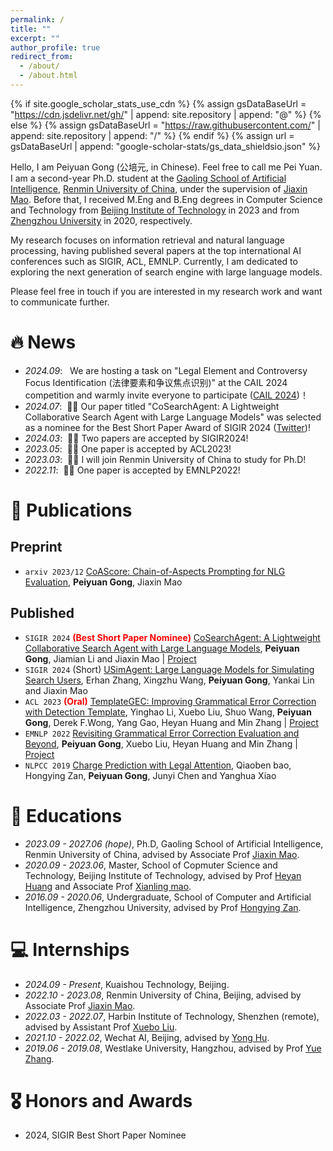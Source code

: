 ```yaml
---
permalink: /
title: ""
excerpt: ""
author_profile: true
redirect_from: 
  - /about/
  - /about.html
---
```


{% if site.google_scholar_stats_use_cdn %}
{% assign gsDataBaseUrl = "https://cdn.jsdelivr.net/gh/" | append: site.repository | append: "@" %}
{% else %}
{% assign gsDataBaseUrl = "https://raw.githubusercontent.com/" | append: site.repository | append: "/" %}
{% endif %}
{% assign url = gsDataBaseUrl | append: "google-scholar-stats/gs_data_shieldsio.json" %}

<span class='anchor' id='about-me'></span>

Hello, I am Peiyuan Gong (公培元, in Chinese). Feel free to call me Pei Yuan.
I am a second-year Ph.D. student at the [Gaoling School of Artificial Intelligence](http://ai.ruc.edu.cn/index.htm), [Renmin University of China](https://www.ruc.edu.cn/), under the supervision of [Jiaxin Mao](https://sites.google.com/site/maojiaxin/).
Before that, I received M.Eng and B.Eng degrees in Computer Science and Technology from [Beijing Institute of Technology](https://bit.edu.cn/) in 2023 and from [Zhengzhou University](http://www.zzu.edu.cn/) in 2020, respectively.

My research focuses on information retrieval and natural language processing, having published several papers 
at the top international AI conferences such as SIGIR, ACL, EMNLP. 
Currently, I am dedicated to exploring the next generation of search engine with large language models.

Please feel free in touch if you are interested in my research work and want to communicate further.

# 🔥 News
- *2024.09*: &nbsp; We are hosting a task on "Legal Element and Controversy Focus Identification (法律要素和争议焦点识别)" at the CAIL 2024 competition and warmly invite everyone to participate ([CAIL 2024](http://cail.cipsc.org.cn/task_summit.html?raceID=2&cail_tag=2024))！
- *2024.07*: &nbsp;🎉🎉 Our paper titled "CoSearchAgent: A Lightweight Collaborative Search Agent with Large Language Models" was selected as a nominee for the Best Short Paper Award of SIGIR 2024 ([Twitter](https://x.com/SIGIRConf/status/1812881830150062135))!
- *2024.03*: &nbsp;🎉🎉 Two papers are accepted by SIGIR2024!
- *2023.05*: &nbsp;🎉🎉 One paper is accepted by ACL2023!
- *2023.03*: &nbsp;🎉🎉 I will join Renmin University of China to study for Ph.D!
- *2022.11*: &nbsp;🎉🎉 One paper is accepted by EMNLP2022!

# 📝 Publications 
## Preprint
- ``arxiv 2023/12`` [CoAScore: Chain-of-Aspects Prompting for NLG Evaluation](https://arxiv.org/pdf/2312.10355.pdf), **Peiyuan Gong**, Jiaxin Mao
  
## Published
- ``SIGIR 2024`` <span style="color: red; font-weight: bold;"> **(Best Short Paper Nominee)**</span> [CoSearchAgent: A Lightweight Collaborative Search Agent with Large Language Models](https://arxiv.org/pdf/2402.06360.pdf), **Peiyuan Gong**, Jiamian Li and Jiaxin Mao \| [Project](https://github.com/pygongnlp/CoSearchAgent) 
- ``SIGIR 2024`` (Short) [USimAgent: Large Language Models for Simulating Search Users](https://arxiv.org/pdf/2403.09142.pdf), Erhan Zhang, Xingzhu Wang, **Peiyuan Gong**, Yankai Lin and Jiaxin Mao 
- ``ACL 2023`` <span style="color: red; font-weight: bold;">(Oral)</span> [TemplateGEC: Improving Grammatical Error Correction with Detection Template](https://aclanthology.org/2023.acl-long.380.pdf), Yinghao Li, Xuebo Liu, Shuo Wang, **Peiyuan Gong**, Derek F.Wong, Yang Gao, Heyan Huang and Min Zhang \| [Project](https://github.com/li-aolong/TemplateGEC)
- ``EMNLP 2022`` [Revisiting Grammatical Error Correction Evaluation and Beyond](https://aclanthology.org/2022.emnlp-main.463/), **Peiyuan Gong**, Xuebo Liu, Heyan Huang and Min Zhang \| [Project](https://github.com/pygongnlp/PT-M2)
- ``NLPCC 2019`` [Charge Prediction with Legal Attention](https://link.springer.com/chapter/10.1007/978-3-030-32233-5_35), Qiaoben bao, Hongying Zan, **Peiyuan Gong**, Junyi Chen and Yanghua Xiao

# 📖 Educations
- *2023.09 - 2027.06 (hope)*, Ph.D, Gaoling School of Artificial Intelligence, Renmin University of China, advised by Associate Prof [Jiaxin Mao](https://sites.google.com/site/maojiaxin/). 
- *2020.09 - 2023.06*, Master, School of Copmuter Science and Technology, Beijing Institute of Technology, advised by Prof [Heyan Huang](https://cs.bit.edu.cn/szdw/jsml/js/hhy/index.htm) and Associate Prof [Xianling mao](https://cs.bit.edu.cn/szdw/jsml/js/mxl/index.htm). 
- *2016.09 - 2020.06*, Undergraduate, School of Computer and Artificial Intelligence, Zhengzhou University, advised by Prof [Hongying Zan](http://www5.zzu.edu.cn/nlp/info/1004/1169.htm).

# 💻 Internships
- *2024.09 - Present*, Kuaishou Technology, Beijing.
- *2022.10 - 2023.08*, Renmin University of China, Beijing, advised by Associate Prof [Jiaxin Mao](https://sites.google.com/site/maojiaxin/). 
- *2022.03 - 2022.07*, Harbin Institute of Technology, Shenzhen (remote), advised by Assistant Prof [Xuebo Liu](https://sunbowliu.github.io/).
- *2021.10 - 2022.02*, Wechat AI, Beijing, advised by [Yong Hu](https://nghuyong.top/).
- *2019.06 - 2019.08*, Westlake University, Hangzhou, advised by Prof [Yue Zhang](https://frcchang.github.io/).

# 🎖 Honors and Awards
- 2024, SIGIR Best Short Paper Nominee
